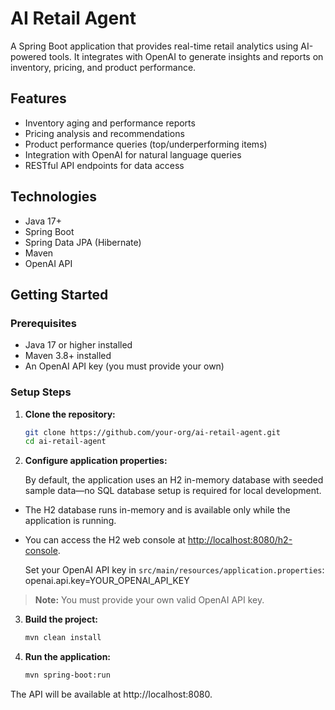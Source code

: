 # AI Retail Agent

A Spring Boot application that provides real-time retail analytics using AI-powered tools. It integrates with OpenAI to generate insights and reports on inventory, pricing, and product performance.

## Features

- Inventory aging and performance reports
- Pricing analysis and recommendations
- Product performance queries (top/underperforming items)
- Integration with OpenAI for natural language queries
- RESTful API endpoints for data access

## Technologies

- Java 17+
- Spring Boot
- Spring Data JPA (Hibernate)
- Maven
- OpenAI API

## Getting Started

### Prerequisites

- Java 17 or higher installed
- Maven 3.8+ installed
- An OpenAI API key (you must provide your own)

### Setup Steps

1. **Clone the repository:**
   ```sh
   git clone https://github.com/your-org/ai-retail-agent.git
   cd ai-retail-agent

2. **Configure application properties:**

    By default, the application uses an H2 in-memory database with seeded sample data—no SQL database setup is required for local development.

- The H2 database runs in-memory and is available only while the application is running.
- You can access the H2 web console at [http://localhost:8080/h2-console](http://localhost:8080/h2-console).

   Set your OpenAI API key in `src/main/resources/application.properties`: openai.api.key=YOUR_OPENAI_API_KEY

> **Note:** You must provide your own valid OpenAI API key.

3. **Build the project:**

   ```sh
   mvn clean install

4. **Run the application:**

    ```sh
    mvn spring-boot:run
The API will be available at http://localhost:8080.
